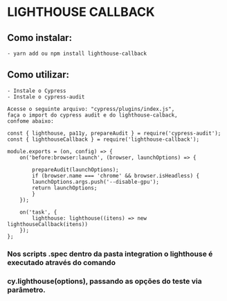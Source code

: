 # LIGHTHOUSE CALLBACK

## Como instalar:
    - yarn add ou npm install lighthouse-callback

## Como utilizar:
    - Instale o Cypress
    - Instale o cypress-audit
    
    Acesse o seguinte arquivo: "cypress/plugins/index.js",
    faça o import do cypress audit e do lighthouse-calback,
    confome abaixo:
    
    const { lighthouse, pa11y, prepareAudit } = require('cypress-audit');
    const { lighthouseCallback } = require('lighthouse-callback');

    module.exports = (on, config) => {
        on('before:browser:launch', (browser, launchOptions) => {

            prepareAudit(launchOptions); 
            if (browser.name === 'chrome' && browser.isHeadless) {
            launchOptions.args.push('--disable-gpu');
            return launchOptions;
            }
        });

        on('task', {
            lighthouse: lighthouse((itens) => new lighthouseCallback(itens))
        });
    };

### Nos scripts .spec dentro da pasta integration o lighthouse é executado através do comando 
### cy.lighthouse(options), passando as opções do teste via parâmetro.
    
